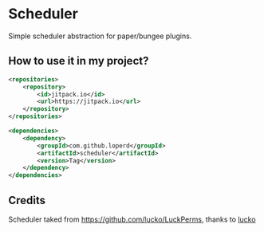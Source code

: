 # Scheduler
Simple scheduler abstraction for paper/bungee plugins.


## How to use it in my project?

```xml
<repositories>
	<repository>
	    <id>jitpack.io</id>
	    <url>https://jitpack.io</url>
	</repository>
</repositories>
```

```xml
<dependencies>
	<dependency>
	    <groupId>com.github.loperd</groupId>
	    <artifactId>scheduler</artifactId>
	    <version>Tag</version>
	</dependency>
</dependencies>
```

## Credits

Scheduler taked from https://github.com/lucko/LuckPerms, thanks to [lucko](https://github.com/lucko)
